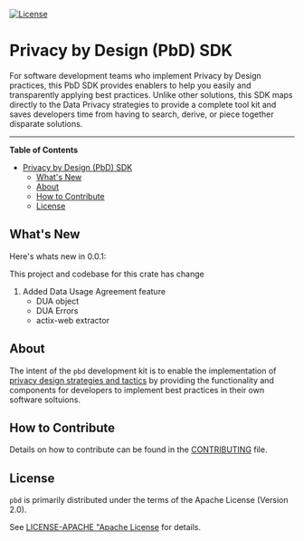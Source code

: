 [![License](https://img.shields.io/badge/License-Apache%202.0-blue.svg)](https://opensource.org/licenses/Apache-2.0)

# Privacy by Design (PbD) SDK

For software development teams who implement Privacy by Design practices, this PbD SDK provides enablers to help you easily and transparently applying best practices. Unlike other solutions, this SDK maps directly to the Data Privacy strategies to provide a complete tool kit and saves developers time from having to search, derive, or piece together disparate solutions.

---

**Table of Contents**
- [Privacy by Design (PbD) SDK](#privacy-by-design-pbd-sdk)
  - [What's New](#whats-new)
  - [About](#about)
  - [How to Contribute](#how-to-contribute)
  - [License](#license)

## What's New

Here's whats new in 0.0.1:

This project and codebase for this crate has change 
1. Added Data Usage Agreement feature
   - DUA object
   - DUA Errors
   - actix-web extractor

## About

The intent of the `pbd` development kit is to enable the implementation of [privacy design strategies and tactics](./docs/DESIGN-STRATEGIES.md) by providing the functionality and components for developers to implement best practices in their own software soltuions. 

## How to Contribute

Details on how to contribute can be found in the [CONTRIBUTING](./CONTRIBUTING.md) file.

## License

`pbd` is primarily distributed under the terms of the Apache License (Version 2.0).

See [LICENSE-APACHE "Apache License](./LICENSE-APACHE) for details.